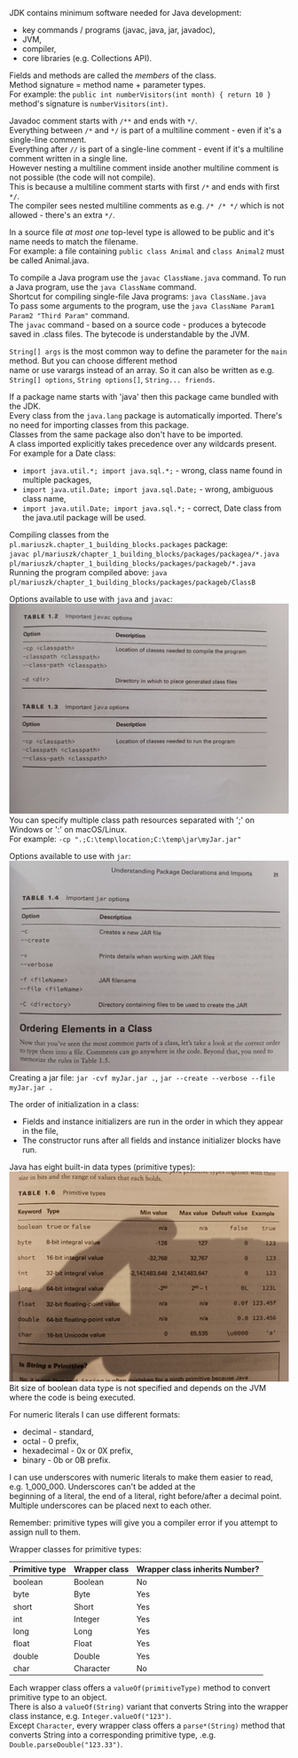 JDK contains minimum software needed for Java development:
* key commands / programs (javac, java, jar, javadoc),
* JVM,
* compiler,
* core libraries (e.g. Collections API).

Fields and methods are called the *members* of the class.\
Method signature = method name + parameter types.\
For example: the `public int numberVisitors(int month) { return 10 }` method's signature is `numberVisitors(int)`.

Javadoc comment starts with `/**` and ends with `*/`.\
Everything between `/*` and `*/` is part of a multiline comment - even if it's a single-line comment.\
Everything after `//` is part of a single-line comment - event if it's a multiline comment written in a single line.\
However nesting a multiline comment inside another multiline comment is not possible (the code will not compile).\
This is because a multiline comment starts with first `/*` and ends with first `*/`.\
The compiler sees nested multiline comments as e.g. `/* /* */` which is not allowed - there's an extra `*/`.

In a source file *at most one* top-level type is allowed to be public and it's name needs to match the filename.\
For example: a file containing `public class Animal` and `class Animal2` must be called Animal.java.

To compile a Java program use the `javac ClassName.java` command. To run a Java program, use the `java ClassName` command.\
Shortcut for compiling single-file Java programs: `java ClassName.java`\
To pass some arguments to the program, use the `java ClassName Param1 Param2 "Third Param"` command.\
The `javac` command - based on a source code - produces a bytecode saved in .class files. The bytecode is understandable by the JVM.

`String[] args` is the most common way to define the parameter for the `main` method. But you can choose different method\
name or use varargs instead of an array. So it can also be written as e.g. `String[] options`, `String options[]`, `String... friends`.

If a package name starts with 'java' then this package came bundled with the JDK.\
Every class from the `java.lang` package is automatically imported. There's no need for importing classes from this package.\
Classes from the same package also don't have to be imported.\
A class imported explicitly takes precedence over any wildcards present. For example for a Date class:
* `import java.util.*; import java.sql.*;` - wrong, class name found in multiple packages,
* `import java.util.Date; import java.sql.Date;` - wrong, ambiguous class name,
* `import java.util.Date; import java.sql.*;` - correct, Date class from the java.util package will be used.

Compiling classes from the `pl.mariuszk.chapter_1_building_blocks.packages` package:\
`javac pl/mariuszk/chapter_1_building_blocks/packages/packagea/*.java pl/mariuszk/chapter_1_building_blocks/packages/packageb/*.java`\
Running the program compiled above: `java pl/mariuszk/chapter_1_building_blocks/packages/packageb/ClassB`

Options available to use with `java` and `javac`:
![java_javac_options.jpg](imgs%2Fjava_javac_options.jpg)
You can specify multiple class path resources separated with ';' on Windows or ':' on macOS/Linux.\
For example: `-cp ".;C:\temp\location;C:\temp\jar\myJar.jar"`

Options available to use with `jar`:
![jar_options.jpg](imgs%2Fjar_options.jpg)
Creating a jar file: `jar -cvf myJar.jar .`, `jar --create --verbose --file myJar.jar .`

The order of initialization in a class:
* Fields and instance initializers are run in the order in which they appear in the file,
* The constructor runs after all fields and instance initializer blocks have run.

Java has eight built-in data types (primitive types):
![primitive_types.jpg](imgs%2Fprimitive_types.jpg)
Bit size of boolean data type is not specified and depends on the JVM where the code is being executed.

For numeric literals I can use different formats:
* decimal - standard,
* octal - 0 prefix,
* hexadecimal - 0x or 0X prefix,
* binary - 0b or 0B prefix.

I can use underscores with numeric literals to make them easier to read, e.g. 1_000_000. Underscores can't be added at the\
beginning of a literal, the end of a literal, right before/after a decimal point. Multiple underscores can be placed next to each other.

Remember: primitive types will give you a compiler error if you attempt to assign null to them.

Wrapper classes for primitive types:

| Primitive type | Wrapper class | Wrapper class inherits Number? |
|----------------|---------------|--------------------------------|
| boolean        | Boolean       | No                             |
| byte           | Byte          | Yes                            |
| short          | Short         | Yes                            |
| int            | Integer       | Yes                            |
| long           | Long          | Yes                            |
| float          | Float         | Yes                            |
| double         | Double        | Yes                            |
| char           | Character     | No                             |

Each wrapper class offers a `valueOf(primitiveType)` method to convert primitive type to an object.\
There is also a `valueOf(String)` variant that converts String into the wrapper class instance, e.g. `Integer.valueOf("123")`.\
Except `Character`, every wrapper class offers a `parse*(String)` method that converts String into a corresponding 
primitive type, .e.g. `Double.parseDouble("123.33")`.

